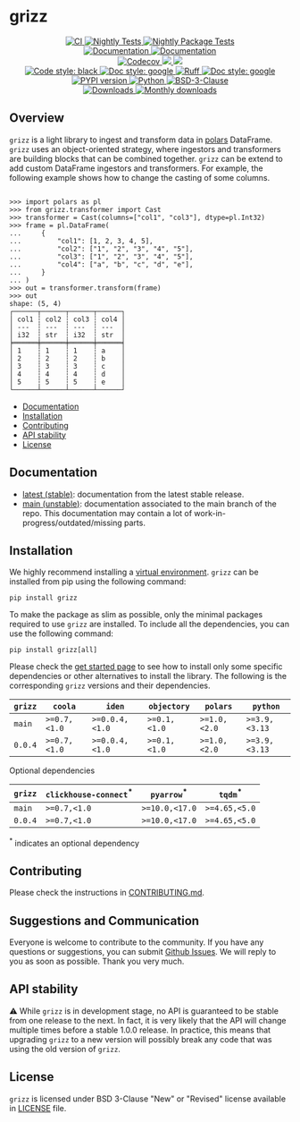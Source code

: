 # grizz

<p align="center">
    <a href="https://github.com/durandtibo/grizz/actions">
        <img alt="CI" src="https://github.com/durandtibo/grizz/workflows/CI/badge.svg">
    </a>
    <a href="https://github.com/durandtibo/grizz/actions">
        <img alt="Nightly Tests" src="https://github.com/durandtibo/grizz/workflows/Nightly%20Tests/badge.svg">
    </a>
    <a href="https://github.com/durandtibo/grizz/actions">
        <img alt="Nightly Package Tests" src="https://github.com/durandtibo/grizz/workflows/Nightly%20Package%20Tests/badge.svg">
    </a>
    <br/>
    <a href="https://durandtibo.github.io/grizz/">
        <img alt="Documentation" src="https://github.com/durandtibo/grizz/workflows/Documentation%20(stable)/badge.svg">
    </a>
    <a href="https://durandtibo.github.io/grizz/">
        <img alt="Documentation" src="https://github.com/durandtibo/grizz/workflows/Documentation%20(unstable)/badge.svg">
    </a>
    <br/>
    <a href="https://codecov.io/gh/durandtibo/grizz">
        <img alt="Codecov" src="https://codecov.io/gh/durandtibo/grizz/branch/main/graph/badge.svg">
    </a>
    <a href="https://codeclimate.com/github/durandtibo/grizz/maintainability">
        <img src="https://api.codeclimate.com/v1/badges/7f2bd443a970c115cd94/maintainability" />
    </a>
    <a href="https://codeclimate.com/github/durandtibo/grizz/test_coverage">
        <img src="https://api.codeclimate.com/v1/badges/7f2bd443a970c115cd94/test_coverage" />
    </a>
    <br/>
    <a href="https://github.com/psf/black">
        <img  alt="Code style: black" src="https://img.shields.io/badge/code%20style-black-000000.svg">
    </a>
    <a href="https://google.github.io/styleguide/pyguide.html#s3.8-comments-and-docstrings">
        <img  alt="Doc style: google" src="https://img.shields.io/badge/%20style-google-3666d6.svg">
    </a>
    <a href="https://github.com/astral-sh/ruff">
        <img src="https://img.shields.io/endpoint?url=https://raw.githubusercontent.com/astral-sh/ruff/main/assets/badge/v2.json" alt="Ruff" style="max-width:100%;">
    </a>
    <a href="https://github.com/guilatrova/tryceratops">
        <img  alt="Doc style: google" src="https://img.shields.io/badge/try%2Fexcept%20style-tryceratops%20%F0%9F%A6%96%E2%9C%A8-black">
    </a>
    <br/>
    <a href="https://pypi.org/project/grizz/">
        <img alt="PYPI version" src="https://img.shields.io/pypi/v/grizz">
    </a>
    <a href="https://pypi.org/project/grizz/">
        <img alt="Python" src="https://img.shields.io/pypi/pyversions/grizz.svg">
    </a>
    <a href="https://opensource.org/licenses/BSD-3-Clause">
        <img alt="BSD-3-Clause" src="https://img.shields.io/pypi/l/grizz">
    </a>
    <br/>
    <a href="https://pepy.tech/project/grizz">
        <img  alt="Downloads" src="https://static.pepy.tech/badge/grizz">
    </a>
    <a href="https://pepy.tech/project/grizz">
        <img  alt="Monthly downloads" src="https://static.pepy.tech/badge/grizz/month">
    </a>
    <br/>
</p>

## Overview

`grizz` is a light library to ingest and transform data
in [polars](https://docs.pola.rs/api/python/stable/reference/index.html) DataFrame.
`grizz` uses an object-oriented strategy, where ingestors and transformers are building blocks that
can be combined together.
`grizz` can be extend to add custom DataFrame ingestors and transformers.
For example, the following example shows how to change the casting of some columns.

```pycon

>>> import polars as pl
>>> from grizz.transformer import Cast
>>> transformer = Cast(columns=["col1", "col3"], dtype=pl.Int32)
>>> frame = pl.DataFrame(
...     {
...         "col1": [1, 2, 3, 4, 5],
...         "col2": ["1", "2", "3", "4", "5"],
...         "col3": ["1", "2", "3", "4", "5"],
...         "col4": ["a", "b", "c", "d", "e"],
...     }
... )
>>> out = transformer.transform(frame)
>>> out
shape: (5, 4)
┌──────┬──────┬──────┬──────┐
│ col1 ┆ col2 ┆ col3 ┆ col4 │
│ ---  ┆ ---  ┆ ---  ┆ ---  │
│ i32  ┆ str  ┆ i32  ┆ str  │
╞══════╪══════╪══════╪══════╡
│ 1    ┆ 1    ┆ 1    ┆ a    │
│ 2    ┆ 2    ┆ 2    ┆ b    │
│ 3    ┆ 3    ┆ 3    ┆ c    │
│ 4    ┆ 4    ┆ 4    ┆ d    │
│ 5    ┆ 5    ┆ 5    ┆ e    │
└──────┴──────┴──────┴──────┘

```

- [Documentation](https://durandtibo.github.io/grizz/)
- [Installation](#installation)
- [Contributing](#contributing)
- [API stability](#api-stability)
- [License](#license)

## Documentation

- [latest (stable)](https://durandtibo.github.io/grizz/): documentation from the latest stable
  release.
- [main (unstable)](https://durandtibo.github.io/grizz/main/): documentation associated to the
  main branch of the repo. This documentation may contain a lot of work-in-progress/outdated/missing
  parts.

## Installation

We highly recommend installing
a [virtual environment](https://packaging.python.org/guides/installing-using-pip-and-virtual-environments/).
`grizz` can be installed from pip using the following command:

```shell
pip install grizz
```

To make the package as slim as possible, only the minimal packages required to use `grizz` are
installed.
To include all the dependencies, you can use the following command:

```shell
pip install grizz[all]
```

Please check the [get started page](https://durandtibo.github.io/grizz/get_started) to see how to
install only some specific dependencies or other alternatives to install the library.
The following is the corresponding `grizz` versions and their dependencies.

| `grizz` | `coola`      | `iden`         | `objectory`  | `polars`     | `python`      |
|---------|--------------|----------------|--------------|--------------|---------------|
| `main`  | `>=0.7,<1.0` | `>=0.0.4,<1.0` | `>=0.1,<1.0` | `>=1.0,<2.0` | `>=3.9,<3.13` |
| `0.0.4` | `>=0.7,<1.0` | `>=0.0.4,<1.0` | `>=0.1,<1.0` | `>=1.0,<2.0` | `>=3.9,<3.13` |

Optional dependencies

| `grizz` | `clickhouse-connect`<sup>*</sup> | `pyarrow`<sup>*</sup> | `tqdm`<sup>*</sup> |
|---------|----------------------------------|-----------------------|--------------------|
| `main`  | `>=0.7,<1.0`                     | `>=10.0,<17.0`        | `>=4.65,<5.0`      |
| `0.0.4` | `>=0.7,<1.0`                     | `>=10.0,<17.0`        | `>=4.65,<5.0`      |

<sup>*</sup> indicates an optional dependency

## Contributing

Please check the instructions in [CONTRIBUTING.md](.github/CONTRIBUTING.md).

## Suggestions and Communication

Everyone is welcome to contribute to the community.
If you have any questions or suggestions, you can
submit [Github Issues](https://github.com/durandtibo/grizz/issues).
We will reply to you as soon as possible. Thank you very much.

## API stability

:warning: While `grizz` is in development stage, no API is guaranteed to be stable from one
release to the next.
In fact, it is very likely that the API will change multiple times before a stable 1.0.0 release.
In practice, this means that upgrading `grizz` to a new version will possibly break any code that
was using the old version of `grizz`.

## License

`grizz` is licensed under BSD 3-Clause "New" or "Revised" license available in [LICENSE](LICENSE)
file.
